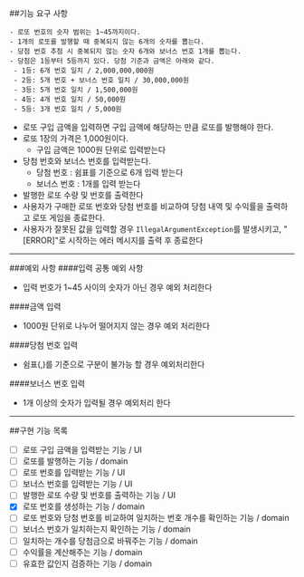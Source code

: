 ##기능 요구 사항

    - 로또 번호의 숫자 범위는 1~45까지이다.
    - 1개의 로또를 발행할 때 중복되지 않는 6개의 숫자를 뽑는다.
    - 당첨 번호 추첨 시 중복되지 않는 숫자 6개와 보너스 번호 1개를 뽑는다.
    - 당첨은 1등부터 5등까지 있다. 당첨 기준과 금액은 아래와 같다.
     - 1등: 6개 번호 일치 / 2,000,000,000원
     - 2등: 5개 번호 + 보너스 번호 일치 / 30,000,000원
     - 3등: 5개 번호 일치 / 1,500,000원
     - 4등: 4개 번호 일치 / 50,000원
     - 5등: 3개 번호 일치 / 5,000원

- 로또 구입 금액을 입력하면 구입 금액에 해당하는 만큼 로또를 발행해야 한다.
- 로또 1장의 가격은 1,000원이다.
  - 구입 금액은 1000원 단위로 입력받는다
- 당첨 번호와 보너스 번호를 입력받는다.
  - 당첨 번호 : 쉼표를 기준으로 6개 입력 받는다
  - 보너스 번호 : 1개를 입력 받는다
- 발행한 로또 수량 및 번호를 출력한다
- 사용자가 구매한 로또 번호와 당첨 번호를 비교하여 당첨 내역 및 수익률을 출력하고 로또 게임을 종료한다.
- 사용자가 잘못된 값을 입력할 경우 `IllegalArgumentException`를 발생시키고, "[ERROR]"로 시작하는 에러 메시지를 출력 후 종료한다
---------------------
###예외 사항
####입력 공통 예외 사항
- 입력 번호가 1~45 사이의 숫자가 아닌 경우 예외 처리한다

####금액 입력
  - 1000원 단위로 나누어 떨어지지 않는 경우 예외 처리한다

####당첨 번호 입력
- 쉼표(,)를 기준으로 구분이 불가능 할 경우 예외처리한다

####보너스 번호 입력
- 1개 이상의 숫자가 입력될 경우 예외처리 한다
--------------------------
##구현 기능 목록
- [ ] 로또 구입 금액을 입력받는 기능 / UI
- [ ] 로또를 발행하는 기능 / domain
- [ ] 로또 번호를 입력받는 기능 / UI
- [ ] 보너스 번호를 입력받는 기능 / UI
- [ ] 발행한 로또 수량 및 번호를 출력하는 기능 / UI
- [x] 로또 번호를 생성하는 기능 / domain
- [ ] 로또 번호와 당첨 번호를 비교하여 일치하는 번호 개수를 확인하는 기능 / domain
- [ ] 보너스 번호가 일치하는지 확인하는 기능 / domain
- [ ] 일치하는 개수를 당첨금으로 바꿔주는 기능 / domain
- [ ] 수익률을 계산해주는 기능 / domain
- [ ] 유효한 값인지 검증하는 기능 / domain
